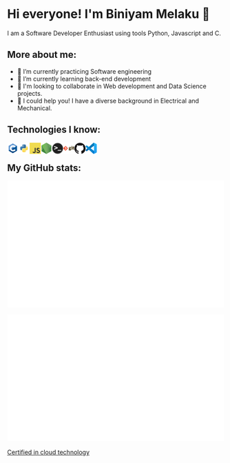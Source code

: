 # Hi everyone!  I'm Biniyam Melaku  👋 

[1]: `https://www.linkedin.com/in/biniyammelaku/`
[2]: https://twitter.com/biniyammelaku2
[3]: http://www.github.com/biniyammelaku2

I am a Software Developer Enthusiast using tools Python, Javascript and C.

## More about me:
- 🔭 I’m currently practicing Software engineering
- 🌱 I’m currently learning back-end development
- 👯 I'm looking to collaborate in Web development and Data Science projects.
- 💬 I could help you! I have a diverse background in Electrical and Mechanical. 

## Technologies I know:
<img align="left" alt="C" width="26px" src="https://raw.githubusercontent.com/github/explore/80688e429a7d4ef2fca1e82350fe8e3517d3494d/topics/c/c.png" />
<img align="left" alt="Python" width="26px" src="https://raw.githubusercontent.com/github/explore/80688e429a7d4ef2fca1e82350fe8e3517d3494d/topics/python/python.png" />
<img align="left" alt="JavaScript" width="26px" src="https://raw.githubusercontent.com/github/explore/80688e429a7d4ef2fca1e82350fe8e3517d3494d/topics/javascript/javascript.png" />
<img align="left" alt="Node.js" width="26px" src="https://raw.githubusercontent.com/github/explore/80688e429a7d4ef2fca1e82350fe8e3517d3494d/topics/nodejs/nodejs.png" />
<img align="left" alt="Terminal" width="26px" src="https://raw.githubusercontent.com/github/explore/80688e429a7d4ef2fca1e82350fe8e3517d3494d/topics/terminal/terminal.png" />
<img align="left" alt="Git" width="26px" src="https://raw.githubusercontent.com/github/explore/80688e429a7d4ef2fca1e82350fe8e3517d3494d/topics/git/git.png" />
<img align="left" alt="GitHub" width="26px" src="https://raw.githubusercontent.com/github/explore/78df643247d429f6cc873026c0622819ad797942/topics/github/github.png" />
<img align="left" alt="Visual Studio Code" width="26px" src="https://raw.githubusercontent.com/github/explore/80688e429a7d4ef2fca1e82350fe8e3517d3494d/topics/visual-studio-code/visual-studio-code.png" />

<br>

## My GitHub stats:

![](https://github.com/biniyammelaku2/github-stats/blob/master/generated/overview.svg)

![](https://github.com/biniyammelaku2/github-stats/blob/master/generated/languages.svg)

[Certified in cloud technology](https://www.credly.com/users/biniyam-melaku)
